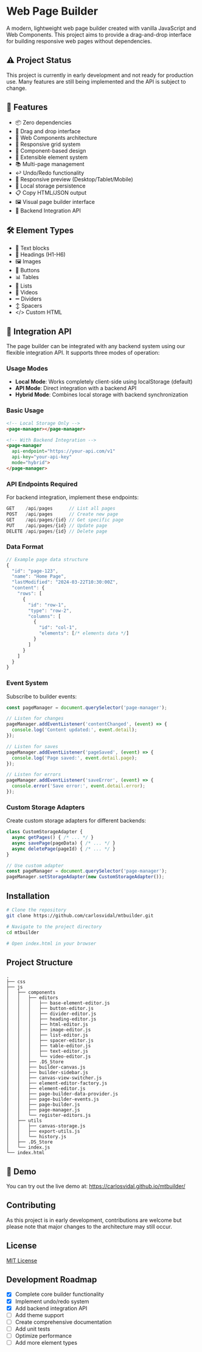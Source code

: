 # Web Page Builder

A modern, lightweight web page builder created with vanilla JavaScript and Web Components. This project aims to provide a drag-and-drop interface for building responsive web pages without dependencies.

## ⚠️ Project Status
This project is currently in early development and not ready for production use. Many features are still being implemented and the API is subject to change.

## 🌟 Features
- 📦 Zero dependencies
- 🎨 Drag and drop interface
- 🧩 Web Components architecture
- 📱 Responsive grid system
- 🎯 Component-based design
- 🔌 Extensible element system
- 📚 Multi-page management
- ↩️ Undo/Redo functionality
- 📱 Responsive preview (Desktop/Tablet/Mobile)
- 🔄 Local storage persistence
- 📋 Copy HTML/JSON output
- 🖼️ Visual page builder interface
- 🔌 Backend Integration API

## 🛠️ Element Types
- 📝 Text blocks
- 🎯 Headings (H1-H6)
- 🖼️ Images
- 🔘 Buttons
- 📊 Tables
- 📝 Lists
- 🎥 Videos
- ➖ Dividers
- ↕️ Spacers
- </> Custom HTML

## 🔌 Integration API
The page builder can be integrated with any backend system using our flexible integration API. It supports three modes of operation:

### Usage Modes
- **Local Mode**: Works completely client-side using localStorage (default)
- **API Mode**: Direct integration with a backend API
- **Hybrid Mode**: Combines local storage with backend synchronization

### Basic Usage
```html
<!-- Local Storage Only -->
<page-manager></page-manager>

<!-- With Backend Integration -->
<page-manager 
  api-endpoint="https://your-api.com/v1"
  api-key="your-api-key"
  mode="hybrid">
</page-manager>
```

### API Endpoints Required
For backend integration, implement these endpoints:
```javascript
GET    /api/pages      // List all pages
POST   /api/pages      // Create new page
GET    /api/pages/{id} // Get specific page
PUT    /api/pages/{id} // Update page
DELETE /api/pages/{id} // Delete page
```

### Data Format
```javascript
// Example page data structure
{
  "id": "page-123",
  "name": "Home Page",
  "lastModified": "2024-03-22T10:30:00Z",
  "content": {
    "rows": [
      {
        "id": "row-1",
        "type": "row-2",
        "columns": [
          {
            "id": "col-1",
            "elements": [/* elements data */]
          }
        ]
      }
    ]
  }
}
```

### Event System
Subscribe to builder events:
```javascript
const pageManager = document.querySelector('page-manager');

// Listen for changes
pageManager.addEventListener('contentChanged', (event) => {
  console.log('Content updated:', event.detail);
});

// Listen for saves
pageManager.addEventListener('pageSaved', (event) => {
  console.log('Page saved:', event.detail.page);
});

// Listen for errors
pageManager.addEventListener('saveError', (event) => {
  console.error('Save error:', event.detail.error);
});
```

### Custom Storage Adapters
Create custom storage adapters for different backends:
```javascript
class CustomStorageAdapter {
  async getPages() { /* ... */ }
  async savePage(pageData) { /* ... */ }
  async deletePage(pageId) { /* ... */ }
}

// Use custom adapter
const pageManager = document.querySelector('page-manager');
pageManager.setStorageAdapter(new CustomStorageAdapter());
```

## Installation
```bash
# Clone the repository
git clone https://github.com/carlosvidal/mtbuilder.git

# Navigate to the project directory
cd mtbuilder

# Open index.html in your browser
```

## Project Structure
```
.
├── css
├── js
│   ├── components
│   │   ├── editors
│   │   │   ├── base-element-editor.js
│   │   │   ├── button-editor.js
│   │   │   ├── divider-editor.js
│   │   │   ├── heading-editor.js
│   │   │   ├── html-editor.js
│   │   │   ├── image-editor.js
│   │   │   ├── list-editor.js
│   │   │   ├── spacer-editor.js
│   │   │   ├── table-editor.js
│   │   │   ├── text-editor.js
│   │   │   └── video-editor.js
│   │   ├── .DS_Store
│   │   ├── builder-canvas.js
│   │   ├── builder-sidebar.js
│   │   ├── canvas-view-switcher.js
│   │   ├── element-editor-factory.js
│   │   ├── element-editor.js
│   │   ├── page-builder-data-provider.js
│   │   ├── page-builder-events.js
│   │   ├── page-builder.js
│   │   ├── page-manager.js
│   │   └── register-editors.js
│   ├── utils
│   │   ├── canvas-storage.js
│   │   ├── export-utils.js
│   │   └── history.js
│   ├── .DS_Store
│   └── index.js
└── index.html
```

## 🚀 Demo
You can try out the live demo at: https://carlosvidal.github.io/mtbuilder/

## Contributing
As this project is in early development, contributions are welcome but please note that major changes to the architecture may still occur.

## License
[MIT License](LICENSE)

## Development Roadmap
- [x] Complete core builder functionality
- [x] Implement undo/redo system
- [x] Add backend integration API
- [ ] Add theme support
- [ ] Create comprehensive documentation
- [ ] Add unit tests
- [ ] Optimize performance
- [ ] Add more element types